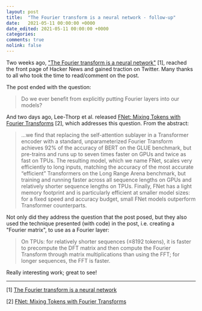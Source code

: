 ```yaml
---
layout: post
title:  "The Fourier transform is a neural network - follow-up"
date:   2021-05-11 00:00:00 +0000
date_edited: 2021-05-11 00:00:00 +0000
categories:
comments: true
nolink: false
---
```


Two weeks ago, ["The Fourier transform is a neural network"](https://sidsite.com/posts/fourier-nets/) [1], reached the front page of Hacker News and gained traction on Twitter.
Many thanks to all who took the time to read/comment on the post.

The post ended with the question: 

> Do we ever benefit from explicitly putting Fourier layers into our models?

And two days ago, Lee-Thorp et al. released [FNet: Mixing Tokens with Fourier Transforms](https://arxiv.org/abs/2105.03824) [2], which addresses this question. From the abstract:

> ...we find that replacing the self-attention sublayer in a Transformer  encoder  with  a  standard,  unparameterized Fourier Transform achieves 92% of the accuracy of BERT on the GLUE benchmark, but pre-trains and runs up to seven times faster on GPUs and twice as fast on TPUs. The resulting model, which we name FNet, scales very efficiently to long inputs, matching the accuracy of the most accurate “efficient” Transformers on the Long Range Arena benchmark, but training  and  running  faster  across  all  sequence lengths on GPUs and relatively shorter sequence lengths on TPUs. Finally, FNet has a light memory footprint and is particularly efficient at smaller model sizes: for a fixed speed and accuracy budget, small FNet models outperform Transformer counterparts.

Not only did they address the question that the post posed, but they also used the technique 
presented  (with code) 
in the post, i.e. creating a "Fourier matrix", to use as a Fourier layer:

> On  TPUs:  for  relatively  shorter  sequences (≤8192 tokens), it is faster to precompute the DFT matrix and then compute the Fourier Transform through matrix multiplications than using the FFT; for longer sequences, the FFT is faster.

Really interesting work; great to see!

---

[1] [The Fourier transform is a neural network](https://sidsite.com/posts/fourier-nets/)

[2] [FNet: Mixing Tokens with Fourier Transforms](https://arxiv.org/abs/2105.03824)
